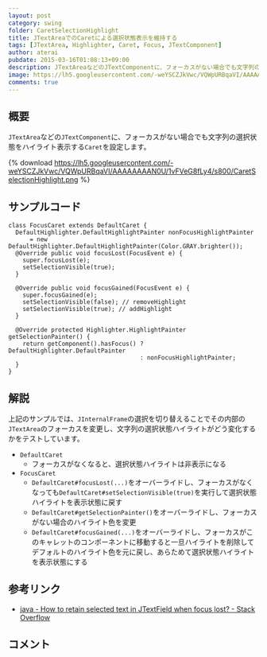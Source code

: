 ```yaml
---
layout: post
category: swing
folder: CaretSelectionHighlight
title: JTextAreaでのCaretによる選択状態表示を維持する
tags: [JTextArea, Highlighter, Caret, Focus, JTextComponent]
author: aterai
pubdate: 2015-03-16T01:08:13+09:00
description: JTextAreaなどのJTextComponentに、フォーカスがない場合でも文字列の選択状態をハイライト表示するCaretを設定します。
image: https://lh5.googleusercontent.com/-weYSCZJkVwc/VQWpURBqaVI/AAAAAAAAN0U/1vFVeG8fLy4/s800/CaretSelectionHighlight.png
comments: true
---
```

## 概要
`JTextArea`などの`JTextComponent`に、フォーカスがない場合でも文字列の選択状態をハイライト表示する`Caret`を設定します。

{% download https://lh5.googleusercontent.com/-weYSCZJkVwc/VQWpURBqaVI/AAAAAAAAN0U/1vFVeG8fLy4/s800/CaretSelectionHighlight.png %}

## サンプルコード
<pre class="prettyprint"><code>class FocusCaret extends DefaultCaret {
  DefaultHighlighter.DefaultHighlightPainter nonFocusHighlightPainter
      = new DefaultHighlighter.DefaultHighlightPainter(Color.GRAY.brighter());
  @Override public void focusLost(FocusEvent e) {
    super.focusLost(e);
    setSelectionVisible(true);
  }

  @Override public void focusGained(FocusEvent e) {
    super.focusGained(e);
    setSelectionVisible(false); // removeHighlight
    setSelectionVisible(true); // addHighlight
  }

  @Override protected Highlighter.HighlightPainter getSelectionPainter() {
    return getComponent().hasFocus() ? DefaultHighlighter.DefaultPainter
                                     : nonFocusHighlightPainter;
  }
}
</code></pre>

## 解説
上記のサンプルでは、`JInternalFrame`の選択を切り替えることでその内部の`JTextArea`のフォーカスを変更し、文字列の選択状態ハイライトがどう変化するかをテストしています。

- `DefaultCaret`
    - フォーカスがなくなると、選択状態ハイライトは非表示になる
- `FocusCaret`
    - `DefaultCaret#focusLost(...)`をオーバーライドし、フォーカスがなくなっても`DefaultCaret#setSelectionVisible(true)`を実行して選択状態ハイライトを表示状態に戻す
    - `DefaultCaret#getSelectionPainter()`をオーバーライドし、フォーカスがない場合のハイライト色を変更
    - `DefaultCaret#focusGained(...)`をオーバーライドし、フォーカスがこのキャレットのコンポーネントに移動すると一旦ハイライトを削除してデフォルトのハイライト色を元に戻し、あらためて選択状態ハイライトを表示状態にする

<!-- dummy comment line for breaking list -->

## 参考リンク
- [java - How to retain selected text in JTextField when focus lost? - Stack Overflow](https://stackoverflow.com/questions/18237317/how-to-retain-selected-text-in-jtextfield-when-focus-lost)

<!-- dummy comment line for breaking list -->

## コメント
